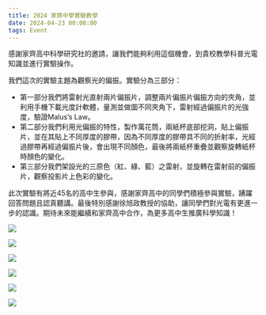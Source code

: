 ```yaml
---
title: 2024 家齊中學實驗教學
date: 2024-04-23 00:00:00
tags: Event
---
```


感謝家齊高中科學研究社的邀請，讓我們能夠利用這個機會，到貴校教學科普光電知識並進行實驗操作。

我們這次的實驗主題為觀察光的偏振。實驗分為三部分：

- 第一部分我們將雷射光直射兩片偏振片，調整兩片偏振片偏振方向的夾角，並利用手機下載光度計軟體，量測並做圖不同夾角下，雷射經過偏振片的光強度，驗證Malus’s Law。
- 第二部分我們利用光偏振的特性，製作萬花筒，兩紙杯底部挖洞，貼上偏振片，並在其貼上不同厚度的膠帶，因為不同厚度的膠帶具不同的折射率，光經過膠帶再經過偏振片後，會出現不同顏色，最後將兩紙杯重疊並觀察旋轉紙杯時顏色的變化。
- 第三部分我們架設光的三原色（紅、綠、藍）之雷射，並旋轉在雷射前的偏振片，觀察投影片上色彩的變化。

此次實驗有將近45名的高中生參與，感謝家齊高中的同學們積極參與實驗，踴躍回答問題且認真聽講。最後特別感謝徐旭政教授的協助，讓同學們對光電有更進一步的認識。期待未來能繼續和家齊高中合作，為更多高中生推廣科學知識！

![](438680903_939112921239814_1360258058856095316_n.jpg)

![](438328468_939113001239806_8380569901417233615_n.jpg)

![](438888493_939112977906475_9162753325798325576_n.jpg)

![](438840360_939113041239802_7222192755717326654_n.jpg)

![](438680142_939113014573138_975788361670269438_n.jpg)

![](438742795_939112931239813_4924436335509848880_n.jpg)